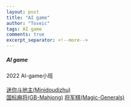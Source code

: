 ```yaml
---
layout: post
title: "AI game"
author: "Toseic"
tags: AI game
comments: true
excerpt_separator: <!--more-->
---
```

##### AI game
2022 AI-game小班<br><br>
[迷你斗地主(Minidoudizhu)](https://toseic.github.io/2022-04-14/Minidoudizhu)<br>
[国标麻将(GB-Mahjong)](https://toseic.github.io/2022-04-30/GB_Mahjong)
[将军棋(Magic-Generals)](https://toseic.github.io/2022-07-01/Magic_generals)